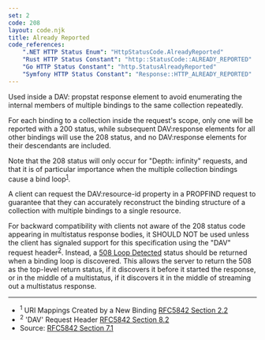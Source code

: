 ```yaml
---
set: 2
code: 208
layout: code.njk
title: Already Reported
code_references:
    ".NET HTTP Status Enum": "HttpStatusCode.AlreadyReported"
    "Rust HTTP Status Constant": "http::StatusCode::ALREADY_REPORTED"
    "Go HTTP Status Constant": "http.StatusAlreadyReported"
    "Symfony HTTP Status Constant": "Response::HTTP_ALREADY_REPORTED"
---
```


Used inside a DAV: propstat response element to avoid enumerating the internal members of multiple bindings to the same collection repeatedly.

For each binding to a collection inside the request's scope, only one will be reported with a 200 status, while subsequent DAV:response elements for all other bindings will use the 208 status, and no DAV:response elements for their descendants are included.

Note that the 208 status will only occur for "Depth: infinity" requests, and that it is of particular importance when the multiple collection bindings cause a bind loop<sup>[1](#ref-1)</sup>.

A client can request the DAV:resource-id property in a PROPFIND request to guarantee that they can accurately reconstruct the binding structure of a collection with multiple bindings to a single resource.

For backward compatibility with clients not aware of the 208 status code appearing in multistatus response bodies, it SHOULD NOT be used unless the client has signaled support for this specification using the "DAV" request header<sup>[2](#ref-2)</sup>. Instead, a [508 Loop Detected](/508) status should be returned when a binding loop is discovered. This allows the server to return the 508 as the top-level return status, if it discovers it before it started the response, or in the middle of a multistatus, if it discovers it in the middle of streaming out a multistatus response.

---

* <span id="ref-1"><sup>1</sup> URI Mappings Created by a New Binding [RFC5842 Section 2.2][2]</span>
* <span id="ref-2"><sup>2</sup> 'DAV' Request Header [RFC5842 Section 8.2][3]</span>
* Source: [RFC5842 Section 7.1][1]

[1]: <https://tools.ietf.org/html/rfc5842#section-7.1>
[2]: <https://tools.ietf.org/html/rfc5842#section-2.2>
[3]: <https://tools.ietf.org/html/rfc5842#section-8.2>
